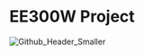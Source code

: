 # EE300W Project
![Github_Header_Smaller](https://user-images.githubusercontent.com/75147239/150646301-44f8af95-dd11-4f18-9c12-3b54f5ed317d.png)

